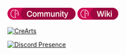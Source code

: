 [![Community](https://raw.githubusercontent.com/CorellanStoma/CorellanStoma/master/shields/community.png)](https://discord.gg/8W8E39Z)
[![Wiki](https://raw.githubusercontent.com/CorellanStoma/CorellanStoma/master/shields/wiki.png)](https://crearts.wiki/)

[![CreArts](https://user-images.githubusercontent.com/58918358/125176488-0d74b200-e1d4-11eb-845a-b8ee0e794631.png)](https://github.com/CorellanStoma/CreArts "CreArts Theme")


[![Discord Presence](https://lanyard.cnrad.dev/api/:288362986991648778)](https://discord.com/users/:288362986991648778)
